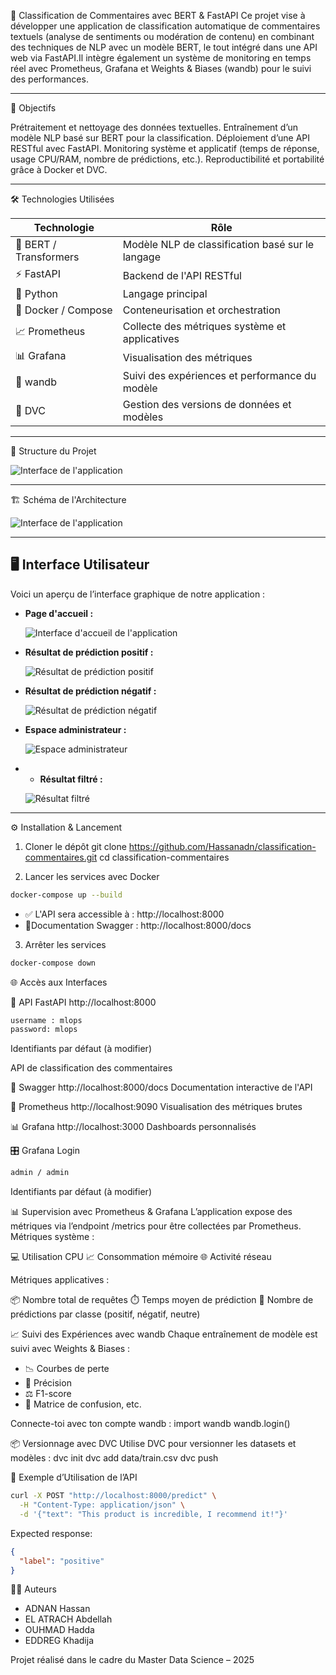 🧠 Classification de Commentaires avec BERT & FastAPI
Ce projet vise à développer une application de classification automatique de commentaires textuels (analyse de sentiments ou modération de contenu) en combinant des techniques de NLP avec un modèle BERT, le tout intégré dans une API web via FastAPI.Il intègre également un système de monitoring en temps réel avec Prometheus, Grafana et Weights & Biases (wandb) pour le suivi des performances.

---

📌 Objectifs

Prétraitement et nettoyage des données textuelles.
Entraînement d’un modèle NLP basé sur BERT pour la classification.
Déploiement d’une API RESTful avec FastAPI.
Monitoring système et applicatif (temps de réponse, usage CPU/RAM, nombre de prédictions, etc.).
Reproductibilité et portabilité grâce à Docker et DVC.

---

🛠️ Technologies Utilisées

| Technologie       | Rôle                                                        |
|-------------------|-------------------------------------------------------------|
| 🤖 BERT / Transformers | Modèle NLP de classification basé sur le langage        |
| ⚡ FastAPI         | Backend de l'API RESTful                                    |
| 🐍 Python         | Langage principal                                            |
| 🐳 Docker / Compose | Conteneurisation et orchestration                         |
| 📈 Prometheus     | Collecte des métriques système et applicatives              |
| 📊 Grafana        | Visualisation des métriques                                 |
| 🧪 wandb          | Suivi des expériences et performance du modèle              |
| 🧬 DVC            | Gestion des versions de données et modèles                  |

---

📁 Structure du Projet

![Interface de l'application](/docs/STructure.png)

---

🏗️ Schéma de l'Architecture

![Interface de l'application](/docs/Project%20Architecture.jpg)

---

## 🖥️ Interface Utilisateur

Voici un aperçu de l’interface graphique de notre application :

- **Page d'accueil :**  

  ![Interface d'accueil de l'application](docs/Accueil.jpg)

- **Résultat de prédiction positif :** 

  ![Résultat de prédiction positif](docs/Prediction.jpg)

- **Résultat de prédiction négatif :**  

  ![Résultat de prédiction négatif](docs/Resultat.jpg)

- **Espace administrateur :** 

  ![Espace administrateur](docs/Espace%20d'admin.jpg)

- - **Résultat filtré :**  

  ![Résultat filtré](docs/ResultatFilttred.jpg)

---

⚙️ Installation & Lancement
1. Cloner le dépôt
git clone https://github.com/Hassanadn/classification-commentaires.git
cd classification-commentaires

2. Lancer les services avec Docker
```bash
docker-compose up --build
```

- ✅ L'API sera accessible à : http://localhost:8000
- 📄Documentation Swagger : http://localhost:8000/docs

3. Arrêter les services
```bash
docker-compose down
```


🌐 Accès aux Interfaces


🧠 API FastAPI
http://localhost:8000
```bash
username : mlops
password: mlops
```
Identifiants par défaut (à modifier)

API de classification des commentaires


📄 Swagger
http://localhost:8000/docs
Documentation interactive de l'API


📡 Prometheus
http://localhost:9090
Visualisation des métriques brutes


📊 Grafana
http://localhost:3000
Dashboards personnalisés


🎛️ Grafana Login
```bash
admin / admin
```
Identifiants par défaut (à modifier)



📊 Supervision avec Prometheus & Grafana
L’application expose des métriques via l’endpoint /metrics pour être collectées par Prometheus.
Métriques système :

💻 Utilisation CPU
📈 Consommation mémoire
🌐 Activité réseau

Métriques applicatives :

📦 Nombre total de requêtes
⏱️ Temps moyen de prédiction
🧠 Nombre de prédictions par classe (positif, négatif, neutre)


📈 Suivi des Expériences avec wandb
Chaque entraînement de modèle est suivi avec Weights & Biases :
- 📉 Courbes de perte
- 🎯 Précision
- ⚖️ F1-score 
- 🔀 Matrice de confusion, etc.

Connecte-toi avec ton compte wandb :
import wandb
wandb.login()


📦 Versionnage avec DVC
Utilise DVC pour versionner les datasets et modèles :
dvc init
dvc add data/train.csv
dvc push


📮 Exemple d’Utilisation de l’API
```bash 
curl -X POST "http://localhost:8000/predict" \
  -H "Content-Type: application/json" \
  -d '{"text": "This product is incredible, I recommend it!"}'
```
Expected response:
```json
{
  "label": "positive"
}
```

👨‍💻 Auteurs

- ADNAN Hassan
- EL ATRACH Abdellah
- OUHMAD Hadda
- EDDREG Khadija


Projet réalisé dans le cadre du Master Data Science – 2025
